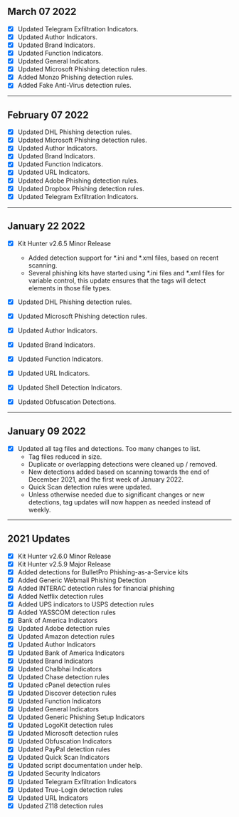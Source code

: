 ## March 07 2022
- [x] Updated Telegram Exfiltration Indicators.
- [x] Updated Author Indicators.
- [x] Updated Brand Indicators.
- [x] Updated Function Indicators.
- [x] Updated General Indicators.
- [x] Updated Microsoft Phishing detection rules.
- [x] Added Monzo Phishing detection rules.
- [x] Added Fake Anti-Virus detection rules.

---
## February 07 2022
- [x] Updated DHL Phishing detection rules. 
- [x] Updated Microsoft Phishing detection rules.
- [x] Updated Author Indicators.
- [x] Updated Brand Indicators.
- [x] Updated Function Indicators.
- [x] Updated URL Indicators.
- [x] Updated Adobe Phishing detection rules.
- [x] Updated Dropbox Phishing detection rules.
- [x] Updated Telegram Exfiltration Indicators.

---
## January 22 2022
- [x] Kit Hunter v2.6.5 Minor Release
	- Added detection support for *.ini and *.xml files, based on recent scanning.
	- Several phishing kits have started using *.ini files and *.xml files for variable control,
	  this update ensures that the tags will detect elements in those file types.

- [x] Updated DHL Phishing detection rules. 
- [x] Updated Microsoft Phishing detection rules.
- [x] Updated Author Indicators.
- [x] Updated Brand Indicators.
- [x] Updated Function Indicators.
- [x] Updated URL Indicators.
- [x] Updated Shell Detection Indicators.
- [x] Updated Obfuscation Detections.

---
## January 09 2022
- [x] Updated all tag files and detections. Too many changes to list.
	- Tag files reduced in size.
	- Duplicate or overlapping detections were cleaned up / removed.
	- New detections added based on scanning towards the end of December 2021, and the first week of January 2022.
	- Quick Scan detection rules were updated.
	- Unless otherwise needed due to significant changes or new detections, tag updates will now happen as needed instead of weekly.

---
## 2021 Updates
- [x] Kit Hunter v2.6.0 Minor Release
- [x] Kit Hunter v2.5.9 Major Release
- [x] Added detections for BulletPro Phishing-as-a-Service kits
- [x] Added Generic Webmail Phishing Detection
- [x] Added INTERAC detection rules for financial phishing
- [x] Added Netflix detection rules
- [x] Added UPS indicators to USPS detection rules
- [x] Added YASSCOM detection rules
- [x] Bank of America Indicators
- [x] Updated Adobe detection rules
- [x] Updated Amazon detection rules
- [x] Updated Author Indicators
- [x] Updated Bank of America Indicators
- [x] Updated Brand Indicators
- [x] Updated Chalbhai Indicators
- [x] Updated Chase detection rules
- [x] Updated cPanel detection rules
- [x] Updated Discover detection rules
- [x] Updated Function Indicators
- [x] Updated General Indicators
- [x] Updated Generic Phishing Setup Indicators
- [x] Updated LogoKit detection rules
- [x] Updated Microsoft detection rules
- [x] Updated Obfuscation Indicators
- [x] Updated PayPal detection rules
- [x] Updated Quick Scan Indicators
- [x] Updated script documentation under help.
- [x] Updated Security Indicators
- [x] Updated Telegram Exfiltration Indicators
- [x] Updated True-Login detection rules
- [x] Updated URL Indicators
- [x] Updated Z118 detection rules